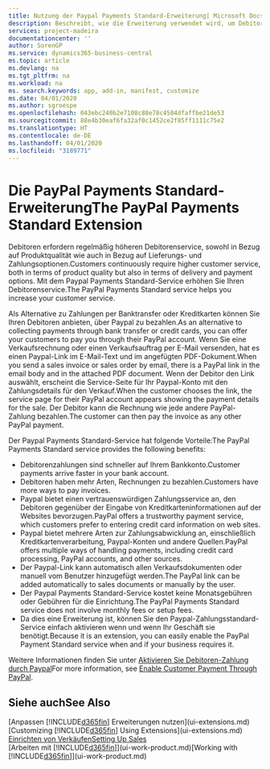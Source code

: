 ```yaml
---
title: Nutzung der Paypal Payments Standard-Erweiterung| Microsoft Docs
description: Beschreibt, wie die Erweiterung verwendet wird, um Debitoren zu aktivieren, um Zahlungen mit Paypal zu leisten.
services: project-madeira
documentationcenter: ''
author: SorenGP
ms.service: dynamics365-business-central
ms.topic: article
ms.devlang: na
ms.tgt_pltfrm: na
ms.workload: na
ms. search.keywords: app, add-in, manifest, customize
ms.date: 04/01/2020
ms.author: sgroespe
ms.openlocfilehash: 043ebc240b2e7108c88e78c4504dfaffbe21de53
ms.sourcegitcommit: 88e4b30eaf6fa32af0c1452ce2f85ff1111c75e2
ms.translationtype: HT
ms.contentlocale: de-DE
ms.lasthandoff: 04/01/2020
ms.locfileid: "3189771"
---
```

# <a name="the-paypal-payments-standard-extension"></a><span data-ttu-id="12fb5-103">Die PayPal Payments Standard-Erweiterung</span><span class="sxs-lookup"><span data-stu-id="12fb5-103">The PayPal Payments Standard Extension</span></span>
<span data-ttu-id="12fb5-104">Debitoren erfordern regelmäßig höheren Debitorenservice, sowohl in Bezug auf Produktqualität wie auch in Bezug auf Lieferungs- und Zahlungsoptionen.</span><span class="sxs-lookup"><span data-stu-id="12fb5-104">Customers continuously require higher customer service, both in terms of product quality but also in terms of delivery and payment options.</span></span> <span data-ttu-id="12fb5-105">Mit dem Paypal Payments Standard-Service erhöhen Sie Ihren Debitorenservice.</span><span class="sxs-lookup"><span data-stu-id="12fb5-105">The PayPal Payments Standard service helps you increase your customer service.</span></span>

<span data-ttu-id="12fb5-106">Als Alternative zu Zahlungen per Banktransfer oder Kreditkarten können Sie Ihren Debitoren anbieten, über Paypal zu bezahlen.</span><span class="sxs-lookup"><span data-stu-id="12fb5-106">As an alternative to collecting payments through bank transfer or credit cards, you can offer your customers to pay you through their PayPal account.</span></span> <span data-ttu-id="12fb5-107">Wenn Sie eine Verkaufsrechnung oder einen Verkaufsauftrag per E-Mail versenden, hat es einen Paypal-Link im E-Mail-Text und im angefügten PDF-Dokument.</span><span class="sxs-lookup"><span data-stu-id="12fb5-107">When you send a sales invoice or sales order by email, there is a PayPal link in the email body and in the attached PDF document.</span></span> <span data-ttu-id="12fb5-108">Wenn der Debitor den Link auswählt, erscheint die Service-Seite für Ihr Paypal-Konto mit den Zahlungsdetails für den Verkauf.</span><span class="sxs-lookup"><span data-stu-id="12fb5-108">When the customer chooses the link, the service page for their PayPal account appears showing the payment details for the sale.</span></span> <span data-ttu-id="12fb5-109">Der Debitor kann die Rechnung wie jede andere PayPal-Zahlung bezahlen.</span><span class="sxs-lookup"><span data-stu-id="12fb5-109">The customer can then pay the invoice as any other PayPal payment.</span></span>

<span data-ttu-id="12fb5-110">Der Paypal Payments Standard-Service hat folgende Vorteile:</span><span class="sxs-lookup"><span data-stu-id="12fb5-110">The PayPal Payments Standard service provides the following benefits:</span></span>

* <span data-ttu-id="12fb5-111">Debitorenzahlungen sind schneller auf Ihrem Bankkonto.</span><span class="sxs-lookup"><span data-stu-id="12fb5-111">Customer payments arrive faster in your bank account.</span></span>
* <span data-ttu-id="12fb5-112">Debitoren haben mehr Arten, Rechnungen zu bezahlen.</span><span class="sxs-lookup"><span data-stu-id="12fb5-112">Customers have more ways to pay invoices.</span></span>
* <span data-ttu-id="12fb5-113">Paypal bietet einen vertrauenswürdigen Zahlungsservice an, den Debitoren gegenüber der Eingabe von Kreditkarteninformationen auf der Websites bevorzugen.</span><span class="sxs-lookup"><span data-stu-id="12fb5-113">PayPal offers a trustworthy payment service, which customers prefer to entering credit card information on web sites.</span></span>
* <span data-ttu-id="12fb5-114">Paypal bietet mehrere Arten zur Zahlungsabwicklung an, einschließlich Kreditkartenverarbeitung, Paypal-Konten und andere Quellen.</span><span class="sxs-lookup"><span data-stu-id="12fb5-114">PayPal offers multiple ways of handling payments, including credit card processing, PayPal accounts, and other sources.</span></span>
* <span data-ttu-id="12fb5-115">Der Paypal-Link kann automatisch allen Verkaufsdokumenten oder manuell vom Benutzer hinzugefügt werden.</span><span class="sxs-lookup"><span data-stu-id="12fb5-115">The PayPal link can be added automatically to sales documents or manually by the user.</span></span>
* <span data-ttu-id="12fb5-116">Der Paypal Payments Standard-Service kostet keine Monatsgebühren oder Gebühren für die Einrichtung.</span><span class="sxs-lookup"><span data-stu-id="12fb5-116">The PayPal Payments Standard service does not involve monthly fees or setup fees.</span></span>
* <span data-ttu-id="12fb5-117">Da dies eine Erweiterung ist, können Sie den Paypal-Zahlungsstandard-Service einfach aktivieren wenn und wenn Ihr Geschäft sie benötigt.</span><span class="sxs-lookup"><span data-stu-id="12fb5-117">Because it is an extension, you can easily enable the PayPal Payment Standard service when and if your business requires it.</span></span>  

<span data-ttu-id="12fb5-118">Weitere Informationen finden Sie unter [Aktivieren Sie Debitoren-Zahlung durch Paypal](sales-how-enable-payment-service-extensions.md)</span><span class="sxs-lookup"><span data-stu-id="12fb5-118">For more information, see [Enable Customer Payment Through PayPal](sales-how-enable-payment-service-extensions.md).</span></span>

## <a name="see-also"></a><span data-ttu-id="12fb5-119">Siehe auch</span><span class="sxs-lookup"><span data-stu-id="12fb5-119">See Also</span></span>
<span data-ttu-id="12fb5-120">[Anpassen [!INCLUDE[d365fin](includes/d365fin_md.md)] Erweiterungen nutzen](ui-extensions.md)</span><span class="sxs-lookup"><span data-stu-id="12fb5-120">[Customizing [!INCLUDE[d365fin](includes/d365fin_md.md)] Using Extensions](ui-extensions.md)</span></span>  
[<span data-ttu-id="12fb5-121">Einrichten von Verkäufen</span><span class="sxs-lookup"><span data-stu-id="12fb5-121">Setting Up Sales</span></span>](sales-setup-sales.md)  
<span data-ttu-id="12fb5-122">[Arbeiten mit [!INCLUDE[d365fin](includes/d365fin_md.md)]](ui-work-product.md)</span><span class="sxs-lookup"><span data-stu-id="12fb5-122">[Working with [!INCLUDE[d365fin](includes/d365fin_md.md)]](ui-work-product.md)</span></span>
